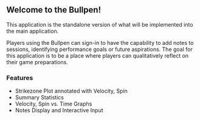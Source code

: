## Welcome to the Bullpen!

This application is the standalone version of what will be implemented into the
main application. 

Players using the Bullpen can sign-in to have the capability
to add notes to sessions, identifying performance goals or future aspirations.
The goal for this application is to be a place where players can qualitatively 
reflect on their game preparations.

### Features
- Strikezone Plot annotated with Velocity, Spin
- Summary Statistics 
- Velocity, Spin vs. Time Graphs
- Notes Display and Interactive Input